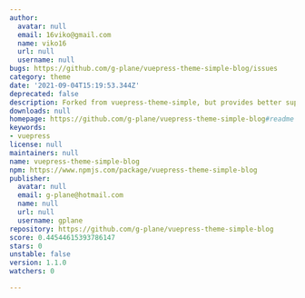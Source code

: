 ```yaml
---
author:
  avatar: null
  email: 16viko@gmail.com
  name: viko16
  url: null
  username: null
bugs: https://github.com/g-plane/vuepress-theme-simple-blog/issues
category: theme
date: '2021-09-04T15:19:53.344Z'
deprecated: false
description: Forked from vuepress-theme-simple, but provides better support for @vuepress/plugin-blog.
downloads: null
homepage: https://github.com/g-plane/vuepress-theme-simple-blog#readme
keywords:
- vuepress
license: null
maintainers: null
name: vuepress-theme-simple-blog
npm: https://www.npmjs.com/package/vuepress-theme-simple-blog
publisher:
  avatar: null
  email: g-plane@hotmail.com
  name: null
  url: null
  username: gplane
repository: https://github.com/g-plane/vuepress-theme-simple-blog
score: 0.44544615393786147
stars: 0
unstable: false
version: 1.1.0
watchers: 0

---
```


